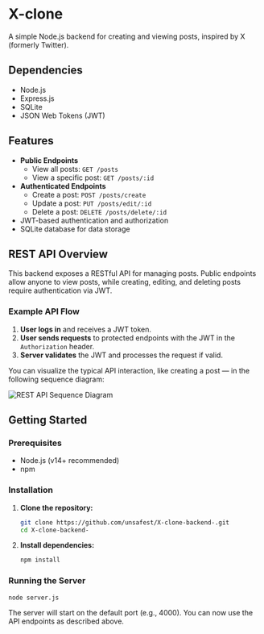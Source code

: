 # X-clone

A simple Node.js backend for creating and viewing posts, inspired by X (formerly Twitter).

## Dependencies

- Node.js
- Express.js
- SQLite
- JSON Web Tokens (JWT)

## Features

- **Public Endpoints**
  - View all posts: `GET /posts`
  - View a specific post: `GET /posts/:id`
- **Authenticated Endpoints**
  - Create a post: `POST /posts/create`
  - Update a post: `PUT /posts/edit/:id`
  - Delete a post: `DELETE /posts/delete/:id`
- JWT-based authentication and authorization
- SQLite database for data storage

## REST API Overview

This backend exposes a RESTful API for managing posts. Public endpoints allow anyone to view posts, while creating, editing, and deleting posts require authentication via JWT.

### Example API Flow

1. **User logs in** and receives a JWT token.
2. **User sends requests** to protected endpoints with the JWT in the `Authorization` header.
3. **Server validates** the JWT and processes the request if valid.

You can visualize the typical API interaction, like creating a post — in the following sequence diagram:

![REST API Sequence Diagram](https://www.plantuml.com/plantuml/png/TPB1RXCn48RlVefVFXEQ84uhLBKfbo8Y0WsKGwLe6e_QWQsTshD4WFhkZ7Up112vs99dvlj-U_UiA6Nj7bf76qqP5wrmLBUrGzd8bgB2VvvisXGPvyjB3ofr_xjX8I6qlAFCVNrnxG8ftL9X-AltRqKPh-UrP9jpWmAJqmfgi7ntjSB9DXKj9vlCf7mJppkzJrb-a4gA3UPiw8nNNtQwrlILu-bD_EdhoFesXU--WLznKTGJ_-GCQtIBqO0CnD6I6lRDzSfHg_X4hGIiAiS1i3vCnZ2P7vztXNE_h2NKXbePqmx31iDlUzzou5x6RQVzsM7KhjrOmP13Hkn4xr4nw-76OHompaEONY7XNzZmVWrUJ6Uu6CRjEV30fT0TD_3BgjY3_JD8Q333Ku_Xjh0b-NOywaX_EPrYJW4V-B7ZejN0EQSyyklLaQqesImZFWOtAew_ih5dxh_A6Jv6sdzx3dyw5rAAn3ka3DcpjRAhkLhFRB6_-1S0)

## Getting Started

### Prerequisites

- Node.js (v14+ recommended)
- npm

### Installation

1. **Clone the repository:**
   ```sh
   git clone https://github.com/unsafest/X-clone-backend-.git
   cd X-clone-backend-
   ```

2. **Install dependencies:**
   ```sh
   npm install
   ```

### Running the Server

```sh
node server.js
```

The server will start on the default port (e.g., 4000). You can now use the API endpoints as described above.